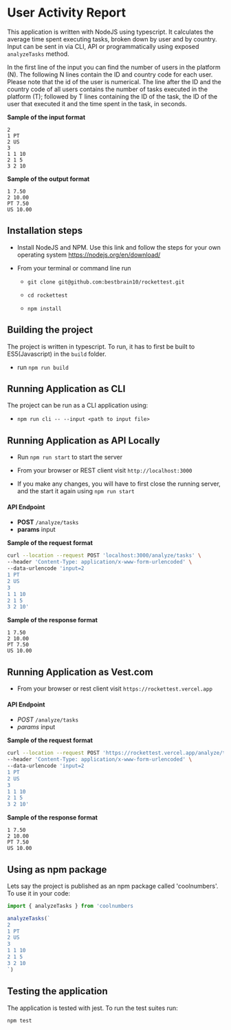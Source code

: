 # User Activity Report

This application is written with NodeJS using typescript. It calculates the average time spent executing tasks, broken down by user and by country. Input can be sent in via CLI, API or programmatically using exposed `analyzeTasks` method.


In the first line of the input you can find the number of users in the platform (N). The following N lines contain the ID and country code for each user. Please note that the id of the user is numerical. The line after the ID and the country code of all users contains the number of tasks executed in the platform (T); followed by T lines containing the ID of the task, the ID of the user that executed it and the time spent in the task, in seconds.


**Sample of the input format**

```
2
1 PT
2 US
3
1 1 10
2 1 5
3 2 10
```

**Sample of the output format**

```
1 7.50
2 10.00
PT 7.50
US 10.00
```



## Installation steps

- Install NodeJS and NPM. Use this link and follow the steps for your own operating system https://nodejs.org/en/download/

- From your terminal or command line run
    
    - `git clone git@github.com:bestbrain10/rockettest.git`

    - `cd rockettest`

    - `npm install`



## Building the project

The project is written in typescript. To run, it has to first be built to ES5(Javascript) in the `build` folder.

- run `npm run build`



## Running Application as CLI

The project can be run as a CLI application using:

- `npm run cli -- --input <path to input file>`



## Running Application as API Locally

 - Run `npm run start` to start the server

 - From your browser or REST client visit `http://localhost:3000`

 - If you make any changes, you will have to first close the running server, and the start it again using `npm run start`



 #### API Endpoint

- **POST** `/analyze/tasks`
- **params** input

**Sample of the request format**

```sh
curl --location --request POST 'localhost:3000/analyze/tasks' \
--header 'Content-Type: application/x-www-form-urlencoded' \
--data-urlencode 'input=2
1 PT
2 US
3
1 1 10
2 1 5
3 2 10'

```

**Sample of the response format**

```
1 7.50
2 10.00
PT 7.50
US 10.00
```



## Running Application as Vest.com

- From your browser or rest client visit `https://rockettest.vercel.app`

 #### API Endpoint

- *POST* `/analyze/tasks`
- *params* input

**Sample of the request format**

```sh
curl --location --request POST 'https://rockettest.vercel.app/analyze/tasks' \
--header 'Content-Type: application/x-www-form-urlencoded' \
--data-urlencode 'input=2
1 PT
2 US
3
1 1 10
2 1 5
3 2 10'

```

**Sample of the response format**

```
1 7.50
2 10.00
PT 7.50
US 10.00
```



## Using as npm package

Lets say the project is published as an npm package called 'coolnumbers'. To use it in your code:

```ts
import { analyzeTasks } from 'coolnumbers

analyzeTasks(`
2
1 PT
2 US
3
1 1 10
2 1 5
3 2 10
`)
```

## Testing the application

The application is tested with jest. To run the test suites run:

```sh
npm test
```
